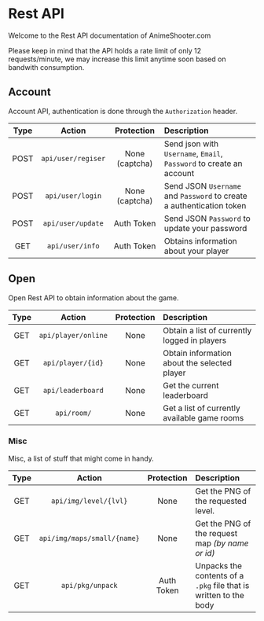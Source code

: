 # Rest API
Welcome to the Rest API documentation of  AnimeShooter.com

Please keep in mind that the API holds a rate limit of only 12 requests/minute, we may increase this limit anytime soon based on bandwith consumption.

## Account

Account API, authentication is done through the `Authorization` header.

| Type |    Action    |      Protection      | Description |
|:----:|:------------:|:--------------------:|:------------|
| POST | ``api/user/regiser`` | None (captcha) | Send json with `Username`, `Email`, `Password` to create an account |
| POST | ``api/user/login`` | None (captcha) | Send JSON `Username` and `Password` to create a authentication token |
| POST | ``api/user/update`` | Auth Token | Send JSON `Password` to update your password |
| GET | ``api/user/info`` | Auth Token | Obtains information about your player |

## Open 

Open Rest API to obtain information about the game.

| Type |    Action    |      Protection      | Description |
|:----:|:------------:|:--------------------:|:------------|
| GET | ``api/player/online`` | None | Obtain a list of currently logged in players |
| GET | ``api/player/{id}`` | None | Obtain information about the selected player |
| GET | ``api/leaderboard`` | None | Get the current leaderboard |
| GET | ``api/room/`` | None | Get a list of currently available game rooms |


### Misc
Misc, a list of stuff that might come in handy.

| Type |    Action    |      Protection      | Description |
|:----:|:------------:|:--------------------:|:------------|
| GET | ``api/img/level/{lvl}`` | None | Get the PNG of the requested level. |
| GET | ``api/img/maps/small/{name}`` | None | Get the PNG of the request map *(by name or id)* |
| GET | ``api/pkg/unpack`` | Auth Token | Unpacks the contents of a `.pkg` file that is written to the body |